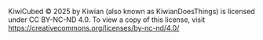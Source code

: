 KiwiCubed  © 2025 by Kiwian (also known as KiwianDoesThings) is licensed under CC BY-NC-ND 4.0. To view a copy of this license, visit https://creativecommons.org/licenses/by-nc-nd/4.0/
